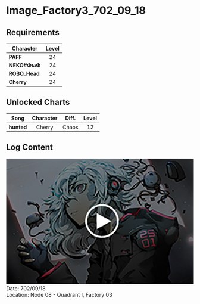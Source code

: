 # Image_Factory3_702_09_18
## Requirements
|  Character  |Level|
|-------------|:---:|
|**PAFF**     | 24  |
|**NEKO#ΦωΦ** | 24  |
|**ROBO_Head**| 24  |
|**Cherry**   | 24  |

## Unlocked Charts
|   Song   |Character|Diff.|Level|
|----------|:-------:|:---:|:---:|
|**hunted**| Cherry  |Chaos| 12  |

## Log Content
![chos3201.png](./attachments/chos3201.png)
Date: 702/09/18<br>
Location: Node 08 \- Quadrant I, Factory 03
